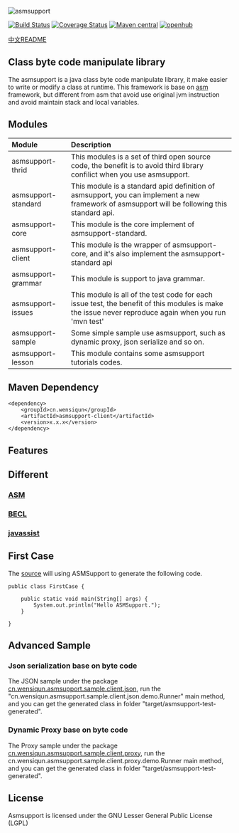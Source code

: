 ![asmsupport](http://asmsupport.github.io/images/logo.png)

[![Build Status](https://travis-ci.org/wensiqun/asmsupport.svg?branch=master)](https://travis-ci.org/wensiqun/asmsupport) 
[![Coverage Status](https://coveralls.io/repos/github/wensiqun/asmsupport/badge.svg?branch=master)](https://coveralls.io/github/wensiqun/asmsupport?branch=master)
[![Maven central](https://maven-badges.herokuapp.com/maven-central/cn.wensiqun/asmsupport/badge.svg)](http://search.maven.org/#search|ga|1|g%3A%22cn.wensiqun%22%20AND%20a%3A%22asmsupport%22)
[![openhub](https://www.openhub.net/p/asmsupport/widgets/project_thin_badge.gif)](https://www.openhub.net/p/asmsupport)

[中文README](./README_CN.md)


Class byte code manipulate library
---

The asmsupport is a java class byte code manipulate library, it make easier to write or modify a class at runtime. This framework is base on [asm](http://asm.ow2.org/) framework, but different from asm that avoid use original jvm instruction and avoid maintain stack and local variables.

## Modules

| Module|Description|
|:-------------|:-------------|
|asmsupport-thrid|This modules is a set of third open source code, the benefit is to avoid third library confilict when you use asmsupport.|
|asmsupport-standard|This module is a standard apid definition of asmsupport, you can implement a new framework of asmsupport will be following this standard api.|
|asmsupport-core|This module is the core implement of asmsupport-standard.|
|asmsupport-client|This module is the wrapper of asmsupport-core, and it's also implement the asmsupport-standard api|
|asmsupport-grammar|This module is support to java grammar.|
|asmsupport-issues|This module is all of the test code for each issue test, the benefit of this modules is make the issue never reproduce again when you run 'mvn test'|
|asmsupport-sample|Some simple sample use asmsupport, such as dynamic proxy, json serialize and so on.|
|asmsupport-lesson|This module contains some asmsupport tutorials codes.|

## Maven Dependency
    
    <dependency>
        <groupId>cn.wensiqun</groupId>
        <artifactId>asmsupport-client</artifactId>
        <version>x.x.x</version>
    </dependency>

## Features

## Different

### [ASM](http://asm.ow2.org/)

### [BECL](http://commons.apache.org/proper/commons-bcel/)

### [javassist](http://jboss-javassist.github.io/javassist/)

## First Case

The [source](./asmsupport-sample/src/main/java/cn/wensiqun/asmsupport/sample/client/helloworld/HelloWorldMain.java) will using ASMSupport to generate the following code.

    public class FirstCase {
        
        public static void main(String[] args) {
            System.out.println("Hello ASMSupport.");
        }
        
    }
    
    
## Advanced Sample

### Json serialization base on byte code

The JSON sample under the package [cn.wensiqun.asmsupport.sample.client.json](asmsupport-sample/src/main/java/cn/wensiqun/asmsupport/sample/client/json), run the "cn.wensiqun.asmsupport.sample.client.json.demo.Runner" main method, and you can get the generated class in folder "target/asmsupport-test-generated".

### Dynamic Proxy base on byte code

The Proxy sample under the package [cn.wensiqun.asmsupport.sample.client.proxy](asmsupport-sample/src/main/java/cn/wensiqun/asmsupport/sample/client/proxy), run the cn.wensiqun.asmsupport.sample.client.proxy.demo.Runner main method, and you can get the generated class in folder "target/asmsupport-test-generated".
    
## License

Asmsupport is licensed under the GNU Lesser General Public License (LGPL)

